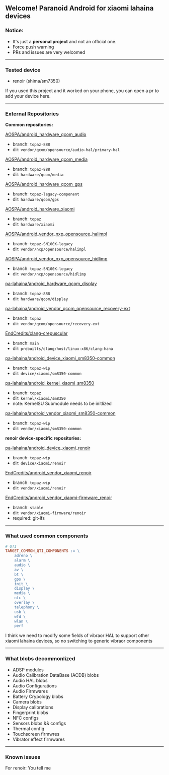 ## Welcome! Paranoid Android for xiaomi lahaina devices

### Notice:

- It's just a **personal project** and not an official one.
- Force push warning
- PRs and issues are very welcomed

-----

### Tested device

- renoir (shima/sm7350)

If you used this project and it worked on your phone, you can open a pr to add your device here.

-----

### External Repositories

**Common repositories:**

[AOSPA/android_hardware_qcom_audio](https://github.com/AOSPA/android_hardware_qcom_audio)
 - branch: ```topaz-888```
 - dir: ```vendor/qcom/opensource/audio-hal/primary-hal```

[AOSPA/android_hardware_qcom_media](https://github.com/AOSPA/android_hardware_qcom_media)
 - branch: ```topaz-888```
 - dir: ```hardware/qcom/media```

[AOSPA/android_hardware_qcom_gps](https://github.com/AOSPA/android_hardware_qcom_gps)
 - branch: ```topaz-legacy-component```
 - dir: ```hardware/qcom/gps```

[AOSPA/android_hardware_xiaomi](https://github.com/AOSPA/android_hardware_xiaomi)
 - branch: ```topaz```
 - dir: ```hardware/xiaomi```

[AOSPA/android_vendor_nxp_opensource_halimpl](https://github.com/AOSPA/android_vendor_nxp_opensource_halimpl.git)
 - branch: ```topaz-SN100X-legacy```
 - dir: ```vendor/nxp/opensource/halimpl```

[AOSPA/android_vendor_nxp_opensource_hidlimp](https://github.com/AOSPA/android_vendor_nxp_opensource_hidlimp.git)
 - branch: ```topaz-SN100X-legacy```
 - dir: ```vendor/nxp/opensource/hidlimp```

[pa-lahaina/android_hardware_qcom_display](https://github.com/pa-lahaina/android_hardware_qcom_display)
 - branch: ```topaz-888```
 - dir: ```hardware/qcom/display```

[pa-lahaina/android_vendor_qcom_opensource_recovery-ext](https://github.com/pa-lahaina/android_vendor_qcom_opensource_recovery-ext)
 - branch: ```topaz```
 - dir: ```vendor/qcom/opensource/recovery-ext```

[EndCredits/clang-crepuscular](https://gitlab.com/EndCredits/clang-crepuscular)
 - branch: ```main```
 - dir: ```prebuilts/clang/host/linux-x86/clang-hana```

[pa-lahaina/android_device_xiaomi_sm8350-common](https://github.com/pa-lahaina/android_device_xiaomi_sm8350-common)
 - branch: ```topaz-wip```
 - dir: ```device/xiaomi/sm8350-common```

[pa-lahaina/android_kernel_xiaomi_sm8350](https://github.com/pa-lahaina/android_kernel_xiaomi_sm8350)
 - branch: ```topaz```
 - dir: ```kernel/xiaomi/sm8350```
 - note: KernelSU Submodule needs to be initlized

[pa-lahaina/android_vendor_xiaomi_sm8350-common](https://github.com/pa-lahaina/android_vendor_xiaomi_sm8350-common)
 - branch: ```topaz-wip```
 - dir: ```vendor/xiaomi/sm8350-common```

**renoir device-specific repositories:**

[pa-lahaina/android_device_xiaomi_renoir](https://github.com/pa-lahaina/android_device_xiaomi_renoir)
 - branch: ```topaz-wip```
 - dir: ```device/xiaomi/renoir```

[EndCredits/android_vendor_xiaomi_renoir](https://gitlab.com/EndCredits/android_vendor_xiaomi_renoir)
 - branch: ```topaz-wip```
 - dir: ```vendor/xiaomi/renoir```

[EndCredits/android_vendor_xiaomi-firmware_renoir](https://github.com/EndCredits/android_vendor_xiaomi-firmware_renoir)
 - branch: ```stable```
 - dir: ```vendor/xiaomi-firmware/renoir```
 - required: git-lfs

-----

### What used common components

```makefile
# QTI
TARGET_COMMON_QTI_COMPONENTS := \
    adreno \
    alarm \
    audio \
    av \
    bt \
    gps \
    init \
    display \
    media \
    nfc \
    overlay \
    telephony \
    usb \
    wfd \
    wlan \
    perf
```

I think we need to modify some fields of vibraor HAL to support other xiaomi lahaina devices, so no switching to generic vibraor components

-----

### What blobs decommonlized

- ADSP modules
- Audio Calibration DataBase (ACDB) blobs
- Audio HAL blobs
- Audio Configurations
- Audio Firmwares
- Battery Crypology blobs
- Camera blobs
- Display calibrations
- Fingerprint blobs
- NFC configs
- Sensors blobs && configs
- Thermal config 
- Touchscreen firmwres
- Vibrator effect firmwares

-----

### Known issues

For renoir: You tell me

